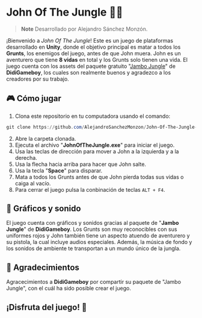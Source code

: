 # John Of The Jungle 🔫🌴
> **Note** Desarrollado por Alejandro Sánchez Monzón.

¡Bienvenido a *John Of The Jungle*! Este es un juego de plataformas desarrollado en **Unity**, donde el objetivo principal es matar a todos los **Grunts**, los enemigos del juego, antes de que John muera. John es un aventurero que tiene **8 vidas** en total y los Grunts solo tienen una vida. El juego cuenta con los assets del paquete gratuito "[Jambo Jungle](https://didigameboy.itch.io/jambo-jungle-free-sprites-asset-pack)" de **DidiGameboy**, los cuales son realmente buenos y agradezco a los creadores por su trabajo.

## 🎮 Cómo jugar

1. Clona este repositorio en tu computadora usando el comando:
```powershell
git clone https://github.com/AlejandroSanchezMonzon/John-Of-The-Jungle-Unity.git
```
2. Abre la carpeta clonada.
3. Ejecuta el archivo "**JohnOfTheJungle.exe**" para iniciar el juego.
4. Usa las teclas de dirección para mover a John a la izquierda y a la derecha.
5. Usa la flecha hacia arriba para hacer que John salte.
6. Usa la tecla "**Space**" para disparar.
7. Mata a todos los Grunts antes de que John pierda todas sus vidas o caiga al vacío.
8. Para cerrar el juego pulsa la conbinación de teclas `ALT + F4`.

## 🎨 Gráficos y sonido

El juego cuenta con gráficos y sonidos gracias al paquete de "**Jambo Jungle**" de **DidiGameboy**. Los Grunts son muy reconocibles con sus uniformes rojos y John también tiene un aspecto atuendo de aventurero y su pistola, la cual incluye audios especiales. Además, la música de fondo y los sonidos de ambiente te transportan a un mundo único de la jungla.

## 🤝 Agradecimientos

Agracecimientos a **DidiGameboy** por compartir su paquete de "Jambo Jungle", con el cuál ha sido posible crear el juego.

## ¡Disfruta del juego! 🎉
